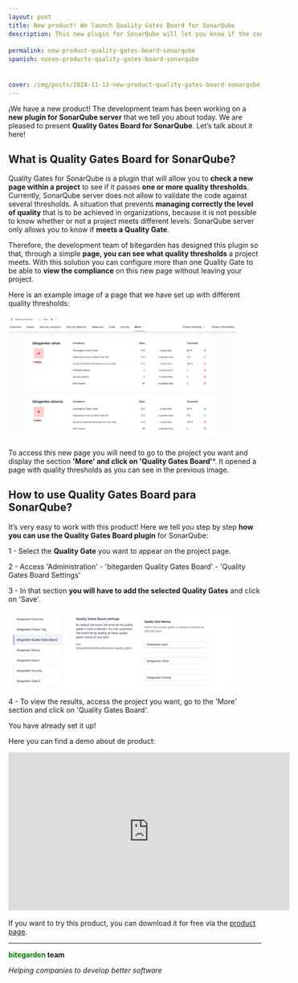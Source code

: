 ```yaml
---
layout: post
title: New product! We launch Quality Gates Board for SonarQube
description: This new plugin for SonarQube will let you know if the code meets more than one Quality Gate.

permalink: new-product-quality-gates-board-sonarqube
spanish: nuevo-producto-quality-gates-board-sonarqube


cover: /img/posts/2024-11-12-new-product-quality-gates-board-sonarqube_en.png
---
```


¡We have a new product! The development team has been working on a **new plugin for SonarQube server** that we tell you about today. We are pleased to present **Quality Gates Board for SonarQube**. Let’s talk about it here!

<h2>What is Quality Gates Board for SonarQube?</h2>

Quality Gates for SonarQube is a plugin that will allow you to **check a new page within a project** to see if it passes **one or more quality thresholds**. Currently, SonarQube server does not allow to validate the code against several thresholds. A situation that prevents **managing correctly the level of quality** that is to be achieved in organizations, because it is not possible to know whether or not a project meets different levels. SonarQube server only allows you to know if **meets a Quality Gate**. 

Therefore, the development team of bitegarden has designed this plugin so that, through a simple **page, you can see what quality thresholds** a project meets. With this solution you can configure more than one Quality Gate to be able to **view the compliance** on this new page without leaving your project.

Here is an example image of a page that we have set up with different quality thresholds:  

<img src="img/sonarqube-quality-gates-board/quality-gates-board-2.png" alt="Page Quality Gate SonarQube" width="90%"/>


To access this new page you will need to go to the project you want and display the section **'More' and click on 'Quality Gates Board'***. It opened a page with quality thresholds as you can see in the previous image. 


<h2>How to use Quality Gates Board para SonarQube?</h2>

It’s very easy to work with this product! Here we tell you step by step **how you can use the Quality Gates Board plugin** for SonarQube: 

1 - Select the **Quality Gate** you want to appear on the project page.

2 - Access 'Administration' - 'bitegarden Quality Gates Board' - 'Quality Gates Board Settings'

3 - In that section **you will have to add the selected Quality Gates** and click on 'Save'. 

<img src="img/sonarqube-quality-gates-board/quality-gates-board-1.png" alt="Configruar Quality Gate SonarQube" width="90%"/>


4 - To view the results, access the project you want, go to the 'More' section and click on 'Quality Gates Board'. 

You have already set it up!

Here you can find a demo about de product: 

<iframe width="560" height="315" src="https://www.youtube.com/embed/zZdshspf28I?si=R0jkGyeD7QdQYWkk" title="YouTube video player" frameborder="0" allow="accelerometer; autoplay; clipboard-write; encrypted-media; gyroscope; picture-in-picture; web-share" referrerpolicy="strict-origin-when-cross-origin" allowfullscreen></iframe>

If you want to try this product, you can download it for free via the [product page](/sonarqube-quality-gates-board-trial-form).

---
**<span style="color: green">bitegarden</span> team**

_Helping companies to develop better software_
